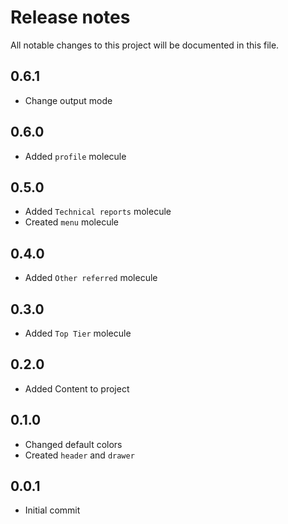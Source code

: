 # Release notes
All notable changes to this project will be documented in this file.

## 0.6.1
- Change output mode

## 0.6.0
- Added `profile` molecule

## 0.5.0
- Added `Technical reports` molecule
- Created `menu` molecule

## 0.4.0
- Added `Other referred` molecule

## 0.3.0
- Added `Top Tier` molecule

## 0.2.0
- Added Content to project

## 0.1.0
- Changed default colors
- Created `header` and `drawer`

## 0.0.1
- Initial commit
